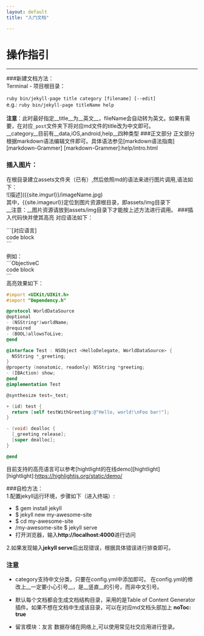 ```yaml
---
layout: default
title: "入门文档"

---
```


# 操作指引
-------------

###新建文档方法：<br/>
  Terminal - 项目根目录：<br/>  `ruby bin/jekyll-page title category [filename] [--edit]`<br/> 
e.g.: `ruby bin/jekyll-page titleName help`<br/>  
__注意__：此时最好指定__title__为__英文__，fileName会自动转为英文。如果有需要，在对应`_post`文件夹下将对应md文件的title改为中文即可。<br/> 
__category__目前有__data,iOS,android,help__四种类型
###正文部分
正文部分根据markdown语法编辑文件即可。具体语法参见[markdown语法指南][markdown-Grammer]
 [markdown-Grammer]:help/intro.html### 插入图片：在根目录建立assets文件夹（已有）,然后依照md的语法来进行图片调用,语法如下：<br/><span>![描述]\(\{\{site.imgurl\}\}/imageName.jpg)</span><br/>
其中，<span>\{\{site.imageurl\}\}</span>定位到图片资源根目录，即assets/img目录下<br/>
__注意：__图片资源请放到assets/img目录下才能按上述方法进行调用。
###插入代码快并使其高亮
对应语法如下：

\`\`\`[对应语言]<br/>
code block<br/>
\`\`\`<br/>


例如：<br/>
\`\`\`ObjectiveC<br/>
code block<br/>
\`\`\`<br/>
高亮效果如下：<br/>

```ObjectiveC
#import <UIKit/UIKit.h>
#import "Dependency.h"

@protocol WorldDataSource
@optional
- (NSString*)worldName;
@required
- (BOOL)allowsToLive;
@end

@interface Test : NSObject <HelloDelegate, WorldDataSource> {
  NSString *_greeting;
}
@property (nonatomic, readonly) NSString *greeting;
- (IBAction) show;
@end
@implementation Test

@synthesize test=_test;

+ (id) test {
  return [self testWithGreeting:@"Hello, world!\nFoo bar!"];
}

- (void) dealloc {
  [_greeting release];
  [super dealloc];
}

@end
```
目前支持的高亮语言可以参考[hightlight的在线demo][hightlight]
[hightlight]:https://highlightjs.org/static/demo/

###自检方法：<br/>
1.配置jekyll运行环境，步骤如下（进入终端）:

- $ gem install jekyll
- $ jekyll new my-awesome-site
- $ cd my-awesome-site
- /my-awesome-site $ jekyll serve
- 打开浏览器，输入<b>http://localhost:4000</b>进行访问

2.如果发现输入<b>jekyll serve</b>后出现错误，根据具体错误进行排查即可。

### 注意

- category支持中文分类，只要在config.yml中添加即可。在config.yml的修改上__一定要小心引号__，是__竖直__的引号，而非中文引号。
- 默认每个文档都会生成文档结构目录，采用的是Table of Content Generator插件。如果不想在文档中生成该目录，可以在对应md文档头部加上 __noToc: true__
- 留言模块：友言 数据存储在网络上,可以使用常见社交应用进行登录。